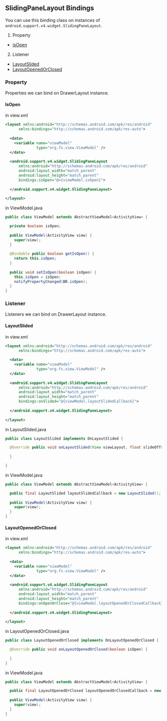 ## SlidingPaneLayout Bindings ##

You can use this binding class on instances of `android.support.v4.widget.SlidingPaneLayout`.

1. Property
  * [isOpen](https://github.com/droideveloper/MVVMAndroid/blob/master/how-to/sliding-pane-layout-bindings.md#isopen)
  
2. Listener
  * [LayoutSlided](https://github.com/droideveloper/MVVMAndroid/blob/master/how-to/sliding-pane-layout-bindings.md#layoutslided)
  * [LayoutOpenedOrClosed](https://github.com/droideveloper/MVVMAndroid/blob/master/how-to/sliding-pane-layout-bindings.md#layoutopenedorclosed)
  
### Property ###

Properties we can bind on DrawerLayout instance.

#### IsOpen ####

in view.xml

```xml
<layout xmlns:android="http://schemas.android.com/apk/res/android"
      xmlns:bindings="http://schemas.android.com/apk/res-auto">
      
  <data>
    <variable name="viewModel" 
              type="org.fs.view.ViewModel" />
  </data>
    
  <android.support.v4.widget.SlidingPaneLayout
      xmlns:android="http://schemas.android.com/apk/res/android"
      android:layout_width="match_parent"
      android:layout_height="match_parent"
      bindings:isOpen="@={viewModel.isOpen}">
  
  </android.support.v4.widget.SlidingPaneLayout>  
      
</layout>        
```

in ViewModel.java

```java
public class ViewModel extends AbstractViewModel<ActivityView> {

  private boolean isOpen;
  
  public ViewModel(ActivityView view) {
    super(view);
  }
  
  @Bindable public boolean getIsOpen() {
    return this.isOpen;
  }
  
  public void setIsOpen(boolean isOpen) {
    this.isOpen = isOpen;
    notifyPropertyChanged(BR.isOpen);
  }
}
```

### Listener ###

Listeners we can bind on DrawerLayout instance.

#### LayoutSlided ####

in view.xml

```xml
<layout xmlns:android="http://schemas.android.com/apk/res/android"
      xmlns:bindings="http://schemas.android.com/apk/res-auto">
      
  <data>
    <variable name="viewModel" 
              type="org.fs.view.ViewModel" />
  </data>
    
  <android.support.v4.widget.SlidingPaneLayout
      xmlns:android="http://schemas.android.com/apk/res/android"
      android:layout_width="match_parent"
      android:layout_height="match_parent"
      bindings:onSlided="@{viewModel.layoutSlidedCallback}">
  
  </android.support.v4.widget.SlidingPaneLayout>  
      
</layout>        
```

in LayoutSlided.java

```java
public class LayoutSlided implements OnLayoutSlided {

  @Override public void onLayoutSlided(View viewLayout, float slideOffset) { 
    
  }

}
```

in ViewModel.java

```java
public class ViewModel extends AbstractViewModel<ActivityView> {

  public final LayoutSlided layoutSlidedCallback = new LayoutSlided();
  
  public ViewModel(ActivityView view) {
    super(view);
  }
}
```

#### LayoutOpenedOrClosed ####

in view.xml

```xml
<layout xmlns:android="http://schemas.android.com/apk/res/android"
      xmlns:bindings="http://schemas.android.com/apk/res-auto">
      
  <data>
    <variable name="viewModel" 
              type="org.fs.view.ViewModel" />
  </data>
    
  <android.support.v4.widget.SlidingPaneLayout
      xmlns:android="http://schemas.android.com/apk/res/android"
      android:layout_width="match_parent"
      android:layout_height="match_parent"
      bindings:onOpenOrClose="@{viewModel.layoutOpenedOrClosedCallback}">
  
  </android.support.v4.widget.SlidingPaneLayout>  
      
</layout>        
```

in LayoutOpenedOrClosed.java

```java
public class LayoutOpenedOrClosed implements OnLayoutOpenedOrClosed {

  @Override public void onLayoutOpenedOrClosed(boolean isOpen) { 
    
  }
}
```

in ViewModel.java

```java
public class ViewModel extends AbstractViewModel<ActivityView> {

  public final LayoutOpenedOrClosed layoutOpenedOrClosedCallback = new LayoutOpenedOrClosed();
  
  public ViewModel(ActivityView view) {
    super(view);
  }
}
```